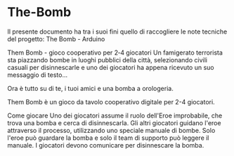 # The-Bomb

Il presente documento ha tra i suoi fini quello di raccogliere le note tecniche del progetto:
The Bomb - Arduino

Them Bomb - gioco cooperativo per 2‑4 giocatori
Un famigerato terrorista sta piazzando bombe in luoghi pubblici della città, selezionando civili casuali per disinnescarle e uno dei giocatori ha appena ricevuto un suo messaggio di testo...

Ora è tutto su di te, i tuoi amici e una bomba a orologeria.

Them Bomb è un gioco da tavolo cooperativo digitale per 2-4 giocatori.

Come giocare
Uno dei giocatori assume il ruolo dell'Eroe improbabile, che trova una bomba e cerca di disinnescarla. Gli altri giocatori guidano l'eroe attraverso il processo, utilizzando uno speciale manuale di bombe. Solo l'eroe può guardare la bomba e solo il team di supporto può leggere il manuale. I giocatori devono comunicare per disinnescare la bomba.
